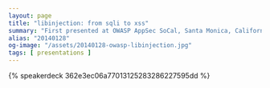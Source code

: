 ```yaml
---
layout: page
title: "libinjection: from sqli to xss"
summary: "First presented at OWASP AppSec SoCal, Santa Monica, California, 2014-01-28"
alias: "20140128"
og-image: "/assets/20140128-owasp-libinjection.jpg"
tags: [ presentations ]
---
```


{% speakerdeck 362e3ec06a77013125283286227595dd %}



